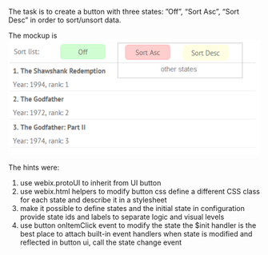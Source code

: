 The task is to create a button with three states: ”Off”, “Sort Asc”, “Sort Desc” in order to sort/unsort data. 

The mockup is ![three state button mockup](images/buttonMockup.png)

The hints were:
1) use webix.protoUI to inherit from UI button
2) use webix.html helpers to modify button css
    define a different CSS class for each state and describe it in a stylesheet
3) make it possible to define states and the initial state in configuration
    provide state ids and labels to separate logic and visual levels
4) use button onItemClick event to modify the state
    the $init handler is the best place to attach built-in event handlers
    when state is modified and reflected in button ui, call the state change event
